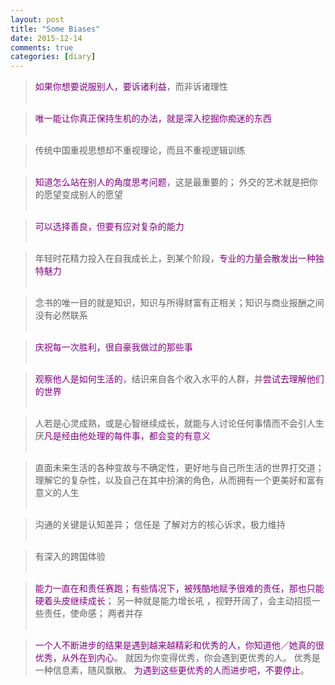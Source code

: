 ```yaml
---
layout: post
title: "Some Biases"
date: 2015-12-14
comments: true
categories: [diary]
---
```

> <font color="#800080">如果你想要说服别人，要诉诸利益</font>，而非诉诸理性  
> <br/>

> <font color="#800080">唯一能让你真正保持生机的办法，就是深入挖掘你痴迷的东西</font>  
> <br/>

> 传统中国重视思想却不重视理论，而且不重视逻辑训练    
> <br/>

> <font color="#800080">知道怎么站在别人的角度思考问题</font>，这是最重要的； 外交的艺术就是把你的愿望变成别人的愿望        
> <br/>

> <font color="#800080">可以选择善良，但要有应对复杂的能力</font>  
> <br/>

> 年轻时花精力投入在自我成长上，到某个阶段，<font color="#800080">专业的力量会散发出一种独特魅力</font>   
> <br/>

> 念书的唯一目的就是知识，知识与所得财富有正相关；知识与商业报酬之间没有必然联系  
> <br/>

> <font color="#800080">庆祝每一次胜利，很自豪我做过的那些事</font>  
> <br/>

> <font color="#800080">观察他人是如何生活的</font>，结识来自各个收入水平的人群，并<font color="#800080">尝试去理解他们的世界</font>  
> <br/>

> 人若是心灵成熟，或是心智继续成长，就能与人讨论任何事情而不会引人生厌<font color="#800080">凡是经由他处理的每件事，都会变的有意义</font>  
> <br/>

> 直面未来生活的各种变故与不确定性，更好地与自己所生活的世界打交道；理解它的复杂性，以及自己在其中扮演的角色，从而拥有一个更美好和富有意义的人生  
> <br/>

> 沟通的关键是认知差异； 信任是 了解对方的核心诉求，极力维持  
> <br/>

> 有深入的跨国体验  
> <br/>

>  <font color="#800080">能力一直在和责任赛跑；有些情况下，被残酷地赋予很难的责任，那也只能硬着头皮继续成长</font>； 另一种就是能力增长吼
，视野开阔了，会主动招揽一些责任，使命感； 两者并存   
> <br/>

>  <font color="#800080">一个人不断进步的结果是遇到越来越精彩和优秀的人，你知道他／她真的很优秀，从外在到内心</font>。
就因为你变得优秀，你会遇到更优秀的人。 优秀是一种信息素，随风飘散。 <font color="#800080">为遇到这些更优秀的人而进步吧，不要停止</font>。

